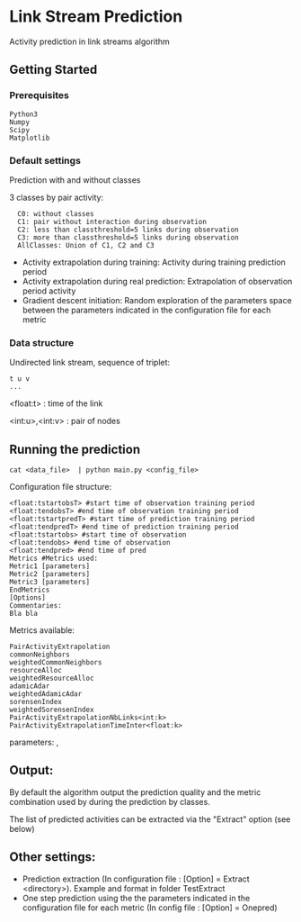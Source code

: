 # Link Stream Prediction  

Activity prediction in link streams algorithm

## Getting Started

### Prerequisites

```
Python3
Numpy
Scipy
Matplotlib
```

### Default settings

Prediction with and without classes

3 classes by pair activity:
```
  C0: without classes
  C1: pair without interaction during observation
  C2: less than classthreshold=5 links during observation
  C3: more than classthreshold=5 links during observation
  AllClasses: Union of C1, C2 and C3
```

* Activity extrapolation during training: Activity during training prediction period
* Activity extrapolation during real prediction: Extrapolation of observation period activity
* Gradient descent initiation: Random exploration of the parameters space between the parameters indicated in the configuration file for each metric


### Data structure

Undirected link stream, sequence of triplet:

```
t u v
...
```

\<float:t\> : time of the link

\<int:u\>,\<int:v\> : pair of nodes

## Running the prediction

```
cat <data_file>  | python main.py <config_file>
```

Configuration file structure:
```
<float:tstartobsT> #start time of observation training period
<float:tendobsT> #end time of observation training period
<float:tstartpredT> #start time of prediction training period
<float:tendpredT> #end time of prediction training period
<float:tstartobs> #start time of observation
<float:tendobs> #end time of observation
<float:tendpred> #end time of pred
Metrics #Metrics used:
Metric1 [parameters]
Metric2 [parameters]
Metric3 [parameters]
EndMetrics
[Options]
Commentaries:
Bla bla
```

Metrics available:

```
PairActivityExtrapolation
commonNeighbors
weightedCommonNeighbors
resourceAlloc
weightedResourceAlloc
adamicAdar
weightedAdamicAdar
sorensenIndex
weightedSorensenIndex
PairActivityExtrapolationNbLinks<int:k>
PairActivityExtrapolationTimeInter<float:k>
```

parameters: <float>,<float>

## Output:

By default the algorithm output the prediction quality and the metric combination used by during the prediction by classes.

The list of predicted activities can be extracted via the "Extract" option (see below)

## Other settings:

* Prediction extraction (In configuration file : [Option] = Extract \<directory\>). Example and format in folder TestExtract
* One step prediction using the the parameters indicated in the configuration file for each metric (In config file : [Option] = Onepred)



<!-- ### Break down into end to end tests

Explain what these tests test and why

```
Give an example
```



## Contributing

Please read [CONTRIBUTING.md](https://gist.github.com/PurpleBooth/b24679402957c63ec426) for details on our code of conduct, and the process for submitting pull requests to us.

## Versioning

We use [SemVer](http://semver.org/) for versioning. For the versions available, see the [tags on this repository](https://github.com/your/project/tags).

## Authors

* **Billie Thompson** - *Initial work* - [PurpleBooth](https://github.com/PurpleBooth)

See also the list of [contributors](https://github.com/your/project/contributors) who participated in this project.

## License

This project is licensed under the MIT License - see the [LICENSE.md](LICENSE.md) file for details

## Acknowledgments

* Hat tip to anyone who's code was used
* Inspiration
* etc
-->
